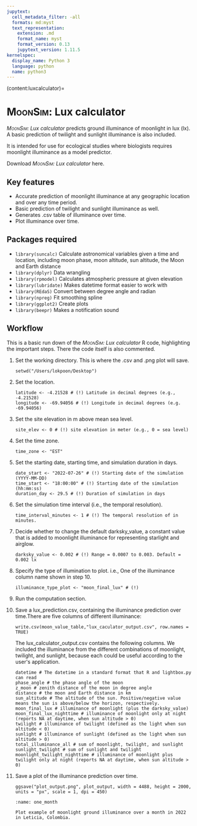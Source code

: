 ```yaml
---
jupytext:
  cell_metadata_filter: -all
  formats: md:myst
  text_representation:
    extension: .md
    format_name: myst
    format_version: 0.13
    jupytext_version: 1.11.5
kernelspec:
  display_name: Python 3
  language: python
  name: python3
---
```

(content:luxcalculator)=
# <span style="font-variant:small-caps;">MoonSim</span>: Lux calculator

_<span style="font-variant:small-caps;">MoonSim</span>: Lux calculator_ predicts ground illuminance of moonlight in lux (lx). A basic prediction of twilight and sunlight illuminance is also included.

It is intended for use for ecological studies where biologists requires moonlight illuminance as a model predictor.

Download _<span style="font-variant:small-caps;">MoonSim</span>: Lux calculator_ here.

## Key features

- Accurate prediction of moonlight illuminance at any geographic location and over any time period.
- Basic prediction of twilight and sunlight illuminance as well.
- Generates .csv table of illuminance over time.
- Plot illuminance over time.

##  Packages required
- `library(suncalc)` Calculate astronomical variables given a time and location, including moon phase, moon altitude, sun altitude, the Moon and Earth distance
- `library(dplyr)` Data wrangling
- `library(rpmodel)` Calculates atmospheric pressure at given elevation
- `library(lubridate)` Makes datetime format easier to work with
- `library(REdaS)` Convert between degree angle and radian
- `library(npreg)` Fit smoothing spline
- `library(ggplot2)` Create plots
- `library(beepr)` Makes a notification sound

##  Workflow
This is a basic run down of the _<span style="font-variant:small-caps;">MoonSim</span>: Lux calculator_ R code, highlighting the important steps. There the code itself is also commented.
1. Set the working directory. This is where the .csv and .png plot will save.

    ```
    setwd("/Users/lokpoon/Desktop")
    ```

2. Set the location.

    ```
    latitude <- -4.21528 # (!) Latitude in decimal degrees (e.g., -4.21528)
    longitude <- -69.94056 # (!) Longitude in decimal degrees (e.g. -69.94056)
    ```

3. Set the site elevation in m above mean sea level.

    ```
    site_elev <- 0 # (!) site elevation in meter (e.g., 0 = sea level)
    ```
    
4. Set the time zone.

    ```
    time_zone <- "EST"
    ```

5. Set the starting date, starting time, and simulation duration in days.

    ```
    date_start <- "2022-07-26" # (!) Starting date of the simulation (YYYY-MM-DD)
    time_start <- "18:00:00" # (!) Starting date of the simulation (hh:mm:ss)
    duration_day <- 29.5 # (!) Duration of simulation in days
    ```

6. Set the simulation time interval (i.e., the temporal resolution).

    ```
    time_interval_minutes <- 1 # (!) The temporal resolution of in minutes.
    ```

7. Decide whether to change the default darksky_value, a constant value that is added to moonlight illuminance for representing starlight and airglow.

    ```
    darksky_value <- 0.002 # (!) Range = 0.0007 to 0.003. Default = 0.002 lx
    ```

8. Specify the type of illumination to plot. i.e., One of the illuminance column name shown in step 10.
    ```
    illuminance_type_plot <- "moon_final_lux" # (!)
    ```
    
9. Run the computation section.
10. Save a lux_prediction.csv, containing the illuminance prediction over time.There are five columns of different illuminance:

    ```
    write.csv(moon_value_table,"lux_caculator_output.csv", row.names = TRUE)
    ```

    The lux_calculator_output.csv contains the following columns. We included the illuminance from the different combinations of moonlight, twilight, and sunlight, because each could be useful according to the user's application.

       ```
    datetime # The datetime in a standard format that R and lightbox.py can read
    phase_angle # the phase angle of the moon
    z_moon # zenith distance of the moon in degree angle
    distance # the moon and Earth distance in km
    sun_altitude # The altitude of the sun. Positive/negative value means the sun is above/below the horizon, respectively.
    moon_final_lux # illuminance of moonlight (plus the darksky_value)
    moon_final_lux_nighttime # illuminance of moonlight only at night (reports NA at daytime, when sun altitude > 0)
    twilight # illuminance of twilight (defined as the light when sun altitude < 0)
    sunlight # illuminance of sunlight (defined as the light when sun altitude > 0)
    total_illuminance_all # sum of moonlight, twilight, and sunlight
    sunlight_twilight # sum of sunlight and twilight
    moonlight_twilight_nighttime # illuminance of moonlight plus twilight only at night (reports NA at daytime, when sun altitude > 0)
       ```

10. Save a plot of the illuminance prediction over time.

    ```
    ggsave("plot_output.png", plot_output, width = 4488, height = 2000, units = "px", scale = 1, dpi = 450)
    ```
    
    
    
    
    ```{figure} /images/one_month.png
    :name: one_month

    Plot example of moonlight ground illuminance over a month in 2022 in Leticia, Colombia.
    ```